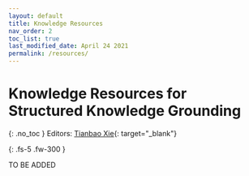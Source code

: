 ```yaml
---
layout: default
title: Knowledge Resources
nav_order: 2
toc_list: true
last_modified_date: April 24 2021
permalink: /resources/
---
```


# Knowledge Resources for Structured Knowledge Grounding 
{: .no_toc }
Editors: [Tianbao Xie](https://tianbaoxie.com){: target="_blank"}

{: .fs-5 .fw-300 }



TO BE ADDED

